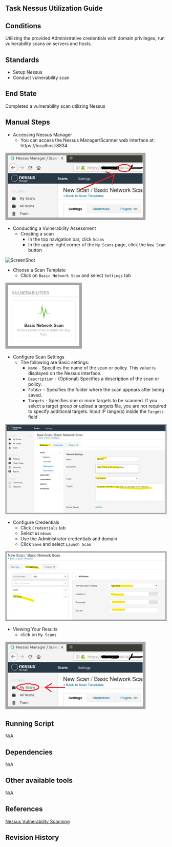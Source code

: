## Task Nessus Utilization Guide  


## Conditions  
Utilizing the provided Administrative credentials with domain privileges, run vulnerability scans on servers and hosts.  

## Standards  
* Setup Nessus  
* Conduct vulnerability scan  

## End State  
Completed a vulnerability scan utilizing Nessus  

## Manual Steps  
* Accessing Nessus Manager  
  * You can access the Nessus Manager/Scanner web interface at: https://localhost:8834  
  
![ScreenShot](/img/2.09_1.png)


* Conducting a Vulnerability Assessment  
  * Creating a scan  
    * In the top navigation bar, click `Scans`  
    * In the upper-right corner of the `My Scans` page, click the `New Scan` button  

![ScreenShot](/img/2.09_2.png)

* Choose a Scan Template  
  * Click on `Basic Network Scan` and select `Settings` tab  

![ScreenShot](/img/2.09_3.png)  

* Configure Scan Settings  
  * The following are Basic settings:  
    * `Name` - Specifies the name of the scan or policy. This value is displayed on the Nessus interface.
    * `Description` - (Optional) Specifies a description of the scan or policy.
    * `Folder` - Specifies the folder where the scan appears after being saved.
    * `Targets` - Specifies one or more targets to be scanned. If you select a target group or upload a targets file, you are not required to specify additional targets. Input IP range(s) inside the `Targets` field  

![ScreenShot](/img/2.09_4.png)

* Configure Credentials  
  * Click `Credentials` tab  
  * Select `Windows`  
  * Use the Administrator credentials and domain  
  * Click `Save` and select `Launch Scan`  

![ScreenShot](/img/2.09_5.png)

* Viewing Your Results  
  * click on `My Scans`  

![ScreenShot](/img/2.09_6.png)


## Running Script  
N/A  


## Dependencies  
N/A  


## Other available tools  
N/A


## References  
[Nessus Vulnerability Scanning](https://www.tenable.com/blog/how-to-run-your-first-vulnerability-scan-with-nessus)


## Revision History  
